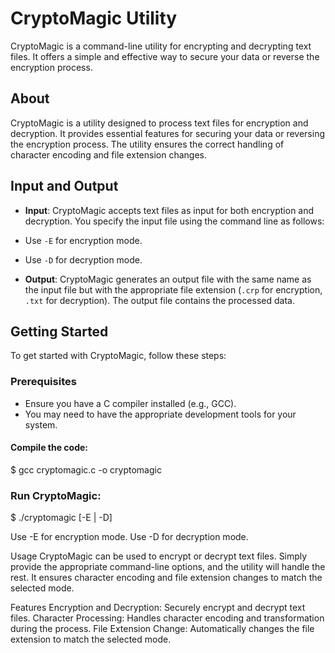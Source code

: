 # CryptoMagic Utility

CryptoMagic is a command-line utility for encrypting and decrypting text files. It offers a simple and effective way to secure your data or reverse the encryption process.

## About

CryptoMagic is a utility designed to process text files for encryption and decryption. It provides essential features for securing your data or reversing the encryption process. The utility ensures the correct handling of character encoding and file extension changes.

## Input and Output

- **Input**: CryptoMagic accepts text files as input for both encryption and decryption. You specify the input file using the command line as follows:

- Use `-E` for encryption mode.
- Use `-D` for decryption mode.

- **Output**: CryptoMagic generates an output file with the same name as the input file but with the appropriate file extension (`.crp` for encryption, `.txt` for decryption). The output file contains the processed data.


## Getting Started

To get started with CryptoMagic, follow these steps:

### Prerequisites

- Ensure you have a C compiler installed (e.g., GCC).
- You may need to have the appropriate development tools for your system.

#### Compile the code: 
$ gcc cryptomagic.c -o cryptomagic

### Run CryptoMagic:

$ ./cryptomagic [-E | -D] <filename>

Use -E for encryption mode.
Use -D for decryption mode.


Usage
CryptoMagic can be used to encrypt or decrypt text files. Simply provide the appropriate command-line options, and the utility will handle the rest. It ensures character encoding and file extension changes to match the selected mode.

Features
Encryption and Decryption: Securely encrypt and decrypt text files.
Character Processing: Handles character encoding and transformation during the process.
File Extension Change: Automatically changes the file extension to match the selected mode.

